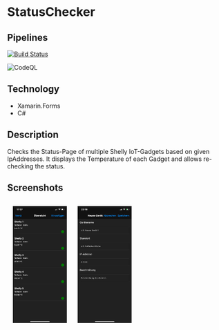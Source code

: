 # StatusChecker

## Pipelines
[![Build Status](https://dev.azure.com/philipp-c-moser/StatusChecker/_apis/build/status/philipp-c-moser.StatusChecker?branchName=main)](https://dev.azure.com/philipp-c-moser/StatusChecker/_build/latest?definitionId=51&branchName=main)

![CodeQL](https://github.com/philipp-c-moser/StatusChecker/workflows/CodeQL/badge.svg?branch=main)

## Technology
 - Xamarin.Forms
 - C#

## Description
Checks the Status-Page of multiple Shelly IoT-Gadgets based on given IpAddresses.
It displays the Temperature of each Gadget and allows re-checking the status.


## Screenshots

<img src="./.github/images/screenshot_overview.png" style="width: 125px; float: left; margin: 2.5%;">
<img src="./.github/images/screenshot_additem.png" style="width: 125px; float: left; margin: 2.5%;">